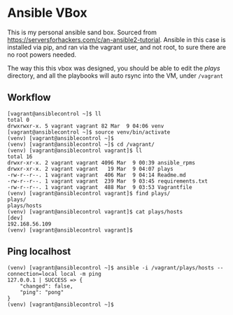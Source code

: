 # Ansible VBox

This is my personal ansible sand box. Sourced from https://serversforhackers.com/c/an-ansible2-tutorial. Ansible in this case is installed via pip, and ran via the vagrant user, and not root, to sure there are no root powers needed.

The way this this vbox was designed, you should be able to edit the *plays* directory, and all the playbooks will auto rsync into the VM, under `/vagrant`

## Workflow

```
[vagrant@ansiblecontrol ~]$ ll
total 0
drwxrwxr-x. 5 vagrant vagrant 82 Mar  9 04:06 venv
[vagrant@ansiblecontrol ~]$ source venv/bin/activate
(venv) [vagrant@ansiblecontrol ~]$
(venv) [vagrant@ansiblecontrol ~]$ cd /vagrant/
(venv) [vagrant@ansiblecontrol vagrant]$ ll
total 16
drwxr-xr-x. 2 vagrant vagrant 4096 Mar  9 00:39 ansible_rpms
drwxr-xr-x. 2 vagrant vagrant   19 Mar  9 04:07 plays
-rw-r--r--. 1 vagrant vagrant  406 Mar  9 04:14 Readme.md
-rw-r--r--. 1 vagrant vagrant  239 Mar  9 03:45 requirements.txt
-rw-r--r--. 1 vagrant vagrant  488 Mar  9 03:53 Vagrantfile
(venv) [vagrant@ansiblecontrol vagrant]$ find plays/
plays/
plays/hosts
(venv) [vagrant@ansiblecontrol vagrant]$ cat plays/hosts
[dev]
192.168.56.109
(venv) [vagrant@ansiblecontrol vagrant]$
```

## Ping localhost
```
(venv) [vagrant@ansiblecontrol ~]$ ansible -i /vagrant/plays/hosts --connection=local local -m ping
127.0.0.1 | SUCCESS => {
    "changed": false,
    "ping": "pong"
}
(venv) [vagrant@ansiblecontrol ~]$
```